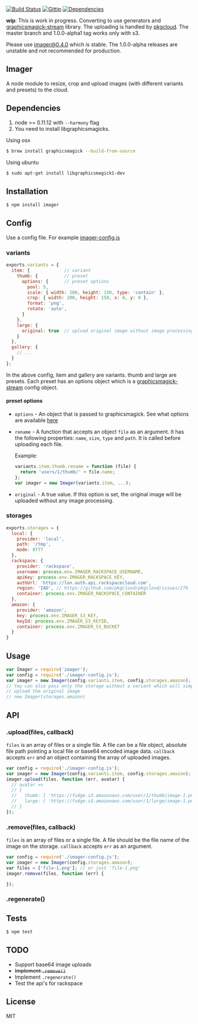 [![Build Status](https://img.shields.io/travis/imagerjs/imager/master.svg?style=flat)](https://travis-ci.org/imagerjs/imager)
[![Gittip](https://img.shields.io/gratipay/madhums.svg?style=flat)](https://www.gratipay.com/madhums/)
[![Dependencies](https://img.shields.io/david/imagerjs/imager.svg?style=flat)](https://david-dm.org/imagerjs/imager)

**wip**: This is work in progress. Converting to use generators and [graphicsmagick-stream](https://github.com/e-conomic/graphicsmagick-stream) library. The uploading is handled by [pkgcloud](https://github.com/pkgcloud/pkgcloud). The master branch and 1.0.0-alpha1 tag works only with s3.

Please use imager@0.4.0 which is stable. The 1.0.0-alpha releases are unstable and not recommended for production.

## Imager

A node module to resize, crop and upload images (with different variants and presets) to the cloud.

## Dependencies

1. node >= 0.11.12 with `--harmony` flag
2. You need to install libgraphicsmagicks.

  Using osx

  ```sh
  $ brew install graphicsmagick --build-from-source
  ```

  Using ubuntu

  ```sh
  $ sudo apt-get install libgraphicsmagick1-dev
  ```

## Installation

```sh
$ npm install imager
```

## Config

Use a config file. For example [imager-config.js](https://github.com/imagerjs/imager/blob/master/test/imager.js)

### variants

```js
exports.variants = {
  item: {             // variant
    thumb: {          // preset
      options: {      // preset options
        pool: 5,
        scale: { width: 200, height: 150, type: 'contain' },
        crop: { width: 200, height: 150, x: 0, y: 0 },
        format: 'png',
        rotate: 'auto',
      }
    },
    large: {
      original: true  // upload original image without image processing
    }
  },
  gallery: {
    // ...
  }
};
```

In the above config, item and gallery are variants. thumb and large are presets. Each preset has an options object which is a [graphicsmagick-stream](https://github.com/e-conomic/graphicsmagick-stream#usage) config object.

#### preset options

- `options` - An object that is passed to graphicsmagick. See what options are available [here](https://github.com/e-conomic/graphicsmagick-stream#usage)
- `rename` - A function that accepts an object `file` as an argument. It has the following properties: `name`, `size`, `type` and `path`. It is called before uploading each file.

  Example:
  ```js
  variants.item.thumb.rename = function (file) {
    return 'users/1/thumb/' + file.name;
  };
  var imager = new Imager(variants.item, ...);
  ```
- `original` - A true value. If this option is set, the original image will be uploaded without any image processing.

### storages

```js
exports.storages = {
  local: {
    provider: 'local',
    path: '/tmp',
    mode: 0777
  },
  rackspace: {
    provider: 'rackspace',
    username: process.env.IMAGER_RACKSPACE_USERNAME,
    apiKey: process.env.IMAGER_RACKSPACE_KEY,
    authUrl: 'https://lon.auth.api.rackspacecloud.com',
    region: 'IAD', // https://github.com/pkgcloud/pkgcloud/issues/276
    container: process.env.IMAGER_RACKSPACE_CONTAINER
  },
  amazon: {
    provider: 'amazon',
    key: process.env.IMAGER_S3_KEY,
    keyId: process.env.IMAGER_S3_KEYID,
    container: process.env.IMAGER_S3_BUCKET
  }
}
```

## Usage

```js
var Imager = require('imager');
var config = require('./imager-config.js');
var imager = new Imager(config.variants.item, config.storages.amazon);
// You can also pass only the storage without a variant which will simply
// upload the original image
// new Imager(storages.amazon)
```

## API

### .upload(files, callback)

`files` is an array of files or a single file. A file can be a file object, absolute file path pointing a local file or base64 encoded image data. `callback` accepts `err` and an object containing the array of uploaded images.

```js
var config = require('./imager-config.js');
var imager = new Imager(config.variants.item, config.storages.amazon);
imager.upload(files, function (err, avatar) {
  // avatar =>
  // {
  //   thumb: [ 'https://fudge.s3.amazonaws.com/user/1/thumb/image-1.png', ],
  //   large: [ 'https://fudge.s3.amazonaws.com/user/1/large/image-1.png', ]
  // }
});
```

### .remove(files, callback)

`files` is an array of files or a single file. A file should be the file name of the image on the storage. `callback` accepts `err` as an argument.

```js
var config = require('./imager-config.js');
var imager = new Imager(config.storages.amazon);
var files = ['file-1.png']; // or just 'file-1.png'
imager.remove(files, function (err) {

});
```

### .regenerate()

## Tests

```sh
$ npm test
```

## TODO

- Support base64 image uploads
- <del>Implement `.remove()`</del>
- Implement `.regenerate()`
- Test the api's for rackspace

## License

MIT
